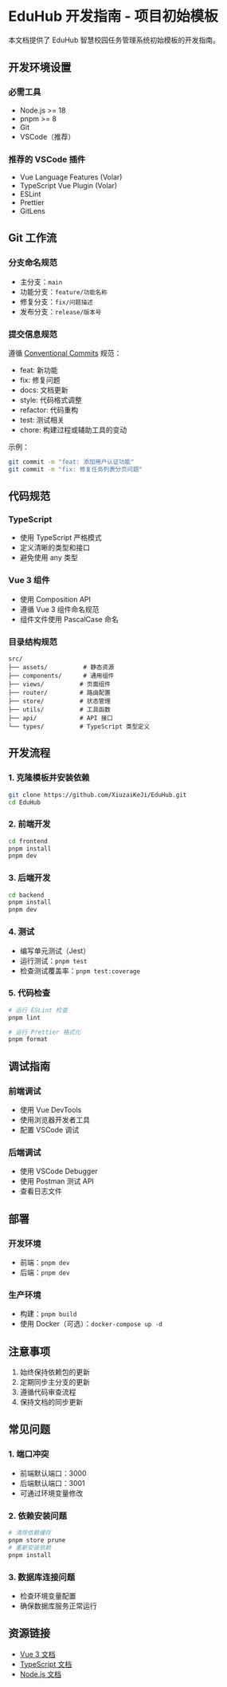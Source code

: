 # EduHub 开发指南 - 项目初始模板

本文档提供了 EduHub 智慧校园任务管理系统初始模板的开发指南。

## 开发环境设置

### 必需工具
- Node.js >= 18
- pnpm >= 8
- Git
- VSCode（推荐）

### 推荐的 VSCode 插件
- Vue Language Features (Volar)
- TypeScript Vue Plugin (Volar)
- ESLint
- Prettier
- GitLens

## Git 工作流

### 分支命名规范
- 主分支：`main`
- 功能分支：`feature/功能名称`
- 修复分支：`fix/问题描述`
- 发布分支：`release/版本号`

### 提交信息规范
遵循 [Conventional Commits](https://www.conventionalcommits.org/) 规范：

- feat: 新功能
- fix: 修复问题
- docs: 文档更新
- style: 代码格式调整
- refactor: 代码重构
- test: 测试相关
- chore: 构建过程或辅助工具的变动

示例：
```bash
git commit -m "feat: 添加用户认证功能"
git commit -m "fix: 修复任务列表分页问题"
```

## 代码规范

### TypeScript
- 使用 TypeScript 严格模式
- 定义清晰的类型和接口
- 避免使用 any 类型

### Vue 3 组件
- 使用 Composition API
- 遵循 Vue 3 组件命名规范
- 组件文件使用 PascalCase 命名

### 目录结构规范

```
src/
├── assets/          # 静态资源
├── components/      # 通用组件
├── views/          # 页面组件
├── router/         # 路由配置
├── store/          # 状态管理
├── utils/          # 工具函数
├── api/            # API 接口
└── types/          # TypeScript 类型定义
```

## 开发流程

### 1. 克隆模板并安装依赖
```bash
git clone https://github.com/XiuzaiKeJi/EduHub.git
cd EduHub
```

### 2. 前端开发
```bash
cd frontend
pnpm install
pnpm dev
```

### 3. 后端开发
```bash
cd backend
pnpm install
pnpm dev
```

### 4. 测试
- 编写单元测试（Jest）
- 运行测试：`pnpm test`
- 检查测试覆盖率：`pnpm test:coverage`

### 5. 代码检查
```bash
# 运行 ESLint 检查
pnpm lint

# 运行 Prettier 格式化
pnpm format
```

## 调试指南

### 前端调试
- 使用 Vue DevTools
- 使用浏览器开发者工具
- 配置 VSCode 调试

### 后端调试
- 使用 VSCode Debugger
- 使用 Postman 测试 API
- 查看日志文件

## 部署

### 开发环境
- 前端：`pnpm dev`
- 后端：`pnpm dev`

### 生产环境
- 构建：`pnpm build`
- 使用 Docker（可选）：`docker-compose up -d`

## 注意事项

1. 始终保持依赖包的更新
2. 定期同步主分支的更新
3. 遵循代码审查流程
4. 保持文档的同步更新

## 常见问题

### 1. 端口冲突
- 前端默认端口：3000
- 后端默认端口：3001
- 可通过环境变量修改

### 2. 依赖安装问题
```bash
# 清除依赖缓存
pnpm store prune
# 重新安装依赖
pnpm install
```

### 3. 数据库连接问题
- 检查环境变量配置
- 确保数据库服务正常运行

## 资源链接

- [Vue 3 文档](https://vuejs.org/)
- [TypeScript 文档](https://www.typescriptlang.org/)
- [Node.js 文档](https://nodejs.org/)
